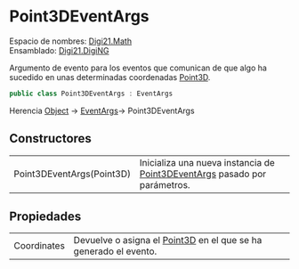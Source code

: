 # Point3DEventArgs

Espacio de nombres: [Digi21.Math](/digi3d-net/programacion/.net/referencia/digi21.diging/digi21.math/)  
Ensamblado: [Digi21.DigiNG](/digi3d-net/programacion/.net/referencia/digi21.diging.plugin/digi21.diging/)

Argumento de evento para los eventos que comunican de que algo ha sucedido en unas determinadas coordenadas [Point3D](/digi3d-net/programacion/.net/referencia/digi21.diging/digi21.math/clases/point3d.md).

```csharp
public class Point3DEventArgs : EventArgs
```

Herencia [Object](https://docs.microsoft.com/en-us/dotnet/api/system.object?view=net-5.0) → [EventArgs](https://docs.microsoft.com/en-us/dotnet/api/system.eventargs?view=net-5.0)→ Point3DEventArgs

## Constructores

|  |  |
| :--- | :--- |
| Point3DEventArgs\(Point3D\) | Inicializa una nueva instancia de [Point3DEventArgs](/digi3d-net/programacion/.net/referencia/digi21.diging/digi21.math/clases/point3deventargs.md) pasado por parámetros. |

## Propiedades

|  |  |
| :--- | :--- |
| Coordinates | Devuelve o asigna el [Point3D](/digi3d-net/programacion/.net/referencia/digi21.diging/digi21.math/clases/point3d.md) en el que se ha generado el evento. |

